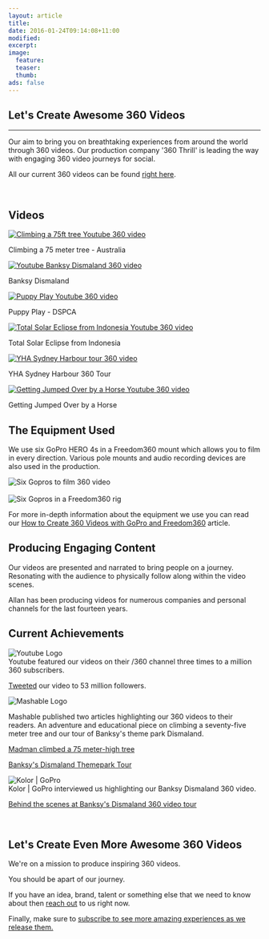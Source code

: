 ```yaml
---
layout: article
title:
date: 2016-01-24T09:14:08+11:00
modified:
excerpt:
image:
  feature:
  teaser:
  thumb:
ads: false
---
```


## Let's Create Awesome 360 Videos

<hr>

Our aim to bring you on breathtaking experiences from around the world through 360 videos. Our production company '360 Thrill' is leading the way with engaging 360 video journeys for social.

All our current 360 videos can be found [right here](https://www.youtube.com/channel/UCD-lebCcXn03aQRaq95AXEw/videos).

<br>

## Videos


<div class="img-container">
<div class="split-containers">
<a href="https://www.youtube.com/watch?v=GNwm-5e0YQs" target="_blank">
<img src="https://c2.staticflickr.com/8/7179/27168828404_87a84e6d39_n.jpg" alt="Climbing a 75ft tree Youtube 360 video"></a>
<p>Climbing a 75 meter tree - Australia</p>
</div>
<div class="split-containers">
 <a href="https://www.youtube.com/watch?v=UIIKPdV0HMA" target="_blank">
   <img src="https://c2.staticflickr.com/8/7272/27502506960_71342eec8e_n.jpg " alt="Youtube Banksy Dismaland 360 video"></a>
 <p>Banksy Dismaland</p>
</div>
</div>

<div class="img-container">
<div class="split-containers">
<a href="https://www.youtube.com/watch?v=fbTxuYhm_jk" target="_blank">
<img src="https://c2.staticflickr.com/8/7246/27168881874_7e920b3a99_n.jpg" alt="Puppy Play Youtube 360 video"></a>
<p>Puppy Play - DSPCA</p>
</div>
<div class="split-containers">
<a href="https://www.youtube.com/watch?v=xAuVs9_o9RY" target="_blank">
<img src="https://c2.staticflickr.com/8/7414/27168829244_ed4e5ed178_n.jpg" alt="Total Solar Eclipse from Indonesia Youtube 360 video"></a>
<p>Total Solar Eclipse from Indonesia </p>
</div>
</div>

<div class="img-container">
<div class="split-containers">
<a href="https://www.facebook.com/YHAhostels/videos/vb.7262018642/10154331357868643/?type=2&theater" target="_blank">
<img src="https://c2.staticflickr.com/8/7511/27168827824_1589e971d5_n.jpg" alt="YHA Sydney Harbour tour 360 video"></a>
<p>YHA Sydney Harbour 360 Tour</p>
</div>
<div class="split-containers">
<a href="https://www.youtube.com/watch?v=BXBsYm-dnYU" target="_blank">
<img src="https://c2.staticflickr.com/8/7309/27502506740_ee68e5be93_n.jpg" alt="Getting Jumped Over by a Horse Youtube 360 video"></a>
<p>Getting Jumped Over by a Horse</p>
</div>
</div>

## The Equipment Used

We use six GoPro HERO 4s in a Freedom360 mount which allows you to film in every direction.
Various pole mounts and audio recording devices are also used in the production.

<img src="https://c2.staticflickr.com/2/1537/25658564040_840518ac4e_c.jpg" alt="Six Gopros to film 360 video">
<br>
<br>
<img src="https://c2.staticflickr.com/2/1666/25148007673_1e8171a675_c.jpg" alt="Six Gopros in a Freedom360 rig">

For more in-depth information about the equipment we use you can read our <a href="www.360thrill.com/blog/2015/08/23/how-to-create-360-degree-videos-freedom360-gopro-camera-rig/" target="_blank">How to Create 360 Videos with GoPro and Freedom360</a> article.

## Producing Engaging Content

Our videos are presented and narrated to bring people on a journey. Resonating with the audience to physically follow along
within the video scenes.

Allan has been producing videos for numerous companies and personal channels for the last fourteen years.


## Current Achievements

<section>
  <aside><img src="https://c2.staticflickr.com/8/7335/27529798910_a6cf6e9b39_o.png" alt="Youtube Logo"></aside>
  <article>
  Youtube featured our videos on their /360 channel three times to a million 360 subscribers.
  <p><a href="https://twitter.com/youtube/status/676929760388374529" target="_blank">Tweeted</a> our video to 53 million followers.</p>
  </article>
</section>

<section>
  <aside><img src="https://c2.staticflickr.com/8/7395/27732652421_85fe17a9b2_m.jpg" alt="Mashable Logo"></aside>
  <article>

  Mashable published two articles highlighting our 360 videos to their readers. An adventure and educational piece on climbing a seventy-five meter tree and our tour of Banksy's theme park Dismaland.
  <p><a href="http://mashable.com/2015/12/14/tree-climbing-360-video/?utm_cid=mash-com-Tw-main-link#4GFjNNoWpmq6" target="_blank">Madman climbed a 75 meter-high tree</a></p>
  <p><a href="http://mashable.com/2015/09/24/dismaland-360-video-tour/" target="_blank">Banksy's Dismaland Themepark Tour</a></p>
  </article>
</section>

<section>
  <aside><img src="https://c2.staticflickr.com/8/7526/27773482936_60dd65e29f_n.jpg" alt="Kolor | GoPro"></aside>
  <article>
  Kolor | GoPro interviewed us highlighting our Banksy Dismaland 360 video.
  <p><a href="http://www.kolor.com/2015/11/13/banksys-dismaland-theme-park-in-360o/" target="_blank">Behind the scenes at Banksy's Dismaland 360 video tour</a></p></article>
</section>


<br>

## Let's Create Even More Awesome 360 Videos

We're on a mission to produce inspiring 360 videos.

You should be apart of our journey.

If you have an idea, brand, talent or something else that we need to know about then <a href="mailto:allan@daxon.co?subject=Amazing 360 video idea">reach out</a> to us right now.

Finally, make sure to <a href="https://www.youtube.com/channel/UCD-lebCcXn03aQRaq95AXEw?sub_confirmation=1" target="_blank">subscribe to see more amazing experiences as we release them.</a>
